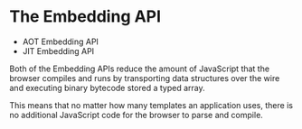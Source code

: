 # The Embedding API

- AOT Embedding API
- JIT Embedding API

Both of the Embedding APIs reduce the amount of JavaScript that the browser compiles and runs by transporting data structures over the wire and executing binary bytecode stored a typed array.

This means that no matter how many templates an application uses, there is no additional JavaScript code for the browser to parse and compile.
